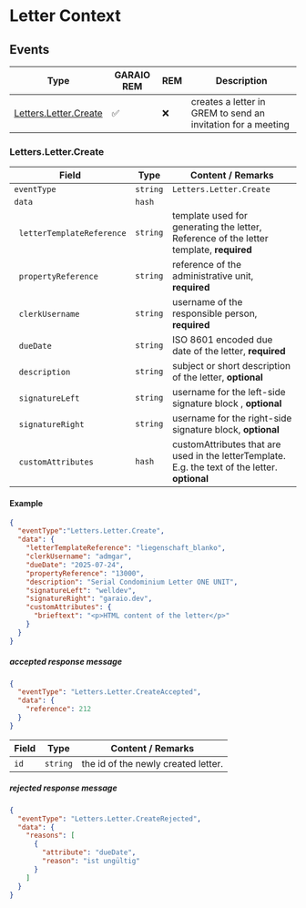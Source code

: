 # Letter Context

## Events

| Type                                          | GARAIO REM         | REM | Description                                                  |
|-----------------------------------------------| ------------------ | --- |--------------------------------------------------------------|
| [Letters.Letter.Create](#letterslettercreate) | :white_check_mark: | :x: | creates a letter in GREM to send an invitation for a meeting |

### Letters.Letter.Create

| Field                                 | Type     | Content / Remarks                                                                               |
|---------------------------------------|----------|-------------------------------------------------------------------------------------------------|
| `eventType`                           | `string` | `Letters.Letter.Create`                                                                         |
| `data`                                | `hash`   |                                                                                                 |
| &nbsp;&nbsp;`letterTemplateReference` | `string` | template used for generating the letter, Reference of the letter template, **required**         |
| &nbsp;&nbsp;`propertyReference`       | `string` | reference of the administrative unit, **required**                                              |
| &nbsp;&nbsp;`clerkUsername`           | `string` | username of the responsible person, **required**                                                |
| &nbsp;&nbsp;`dueDate`                 | `string` | ISO 8601 encoded due date of the letter, **required**                                           |
| &nbsp;&nbsp;`description`             | `string` | subject or short description of the letter, **optional**                                        |
| &nbsp;&nbsp;`signatureLeft`           | `string` | username for the left-side signature block , **optional**                                       |
| &nbsp;&nbsp;`signatureRight`          | `string` | username for the right-side signature block, **optional**                                       |
| &nbsp;&nbsp;`customAttributes`        | `hash`   | customAttributes that are used in the letterTemplate. E.g. the text of the letter. **optional** |

#### Example

```json
{
  "eventType":"Letters.Letter.Create",
  "data": {
    "letterTemplateReference": "liegenschaft_blanko",
    "clerkUsername": "admgar",
    "dueDate": "2025-07-24",
    "propertyReference": "13000",
    "description": "Serial Condominium Letter ONE UNIT",
    "signatureLeft": "welldev",
    "signatureRight": "garaio.dev",
    "customAttributes": {
      "brieftext": "<p>HTML content of the letter</p>"
    }
  }
}
```

##### accepted response message

```json
{
  "eventType": "Letters.Letter.CreateAccepted", 
  "data": {
    "reference": 212
  }
}
```

| Field | Type     | Content / Remarks                   |
|-------| -------- |-------------------------------------|
| `id`  | `string` | the id of the newly created letter. |

##### rejected response message

```json
{
  "eventType": "Letters.Letter.CreateRejected",
  "data": {
    "reasons": [
      {
        "attribute": "dueDate",
        "reason": "ist ungültig"
      }
    ]
  }
}
```
